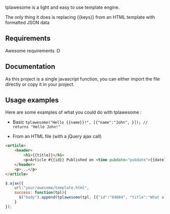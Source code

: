 tplawesome is a light and easy to use template engine.

The only thing it does is replacing {{keys}} from an HTML template with formatted JSON data

## Requirements

Awesome requirements :D 

## Documentation

As this project is a single javascript function, you can either import the file directly or copy it in your project.

## Usage examples

Here are some examples of what you could do with tplawesome :

* Basic
```tplawesome("Hello {{name}}!", [{"name":"John", }]); // returns "Hello John!"```

* From an HTML file (with a jQuery ajax call)
```html
<article>
	<header>
		<h1>{{title}}</h1>
		<p>Article #{{id}} Published on <time pubdate="pubdate">{{date}}</time></p>
	</header>
	<p>...</p>
</article>
```

```javascript
$.ajax({
    url:"your/awesome/template.html", 
    success: function(tpl){
      $("body").append(tplawesome(tpl, [{"id":"84684", "title":"What a nice day!", "date":"2014-04-04", }]));
    }
});
```

